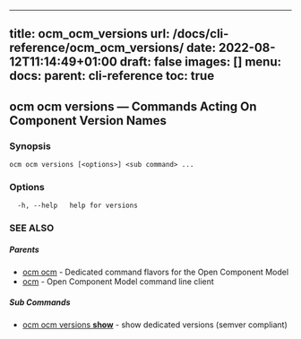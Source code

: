 
---
title: ocm_ocm_versions
url: /docs/cli-reference/ocm_ocm_versions/
date: 2022-08-12T11:14:49+01:00
draft: false
images: []
menu:
  docs:
    parent: cli-reference
toc: true
---
## ocm ocm versions &mdash; Commands Acting On Component Version Names

### Synopsis

```
ocm ocm versions [<options>] <sub command> ...
```

### Options

```
  -h, --help   help for versions
```

### SEE ALSO

##### Parents

* [ocm ocm](ocm_ocm.md)	 - Dedicated command flavors for the Open Component Model
* [ocm](ocm.md)	 - Open Component Model command line client


##### Sub Commands

* [ocm ocm versions <b>show</b>](ocm_ocm_versions_show.md)	 - show dedicated versions (semver compliant)

